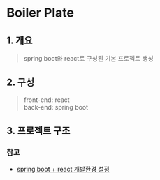 # Boiler Plate  

## 1. 개요
> spring boot와 react로 구성된 기본 프로젝트 생성  

## 2. 구성
>   front-end: react <br/>
>   back-end: spring boot  

## 3. 프로젝트 구조  


### 참고 
 - [spring boot + react 개발환경 설정](https://velog.io/@cho876/SpringBoot-%ED%94%84%EB%A1%9C%EC%A0%9D%ED%8A%B8-%EC%95%88%EC%97%90-React-%ED%94%84%EB%A1%9C%EC%A0%9D%ED%8A%B8-%EB%84%A3%EA%B8%B0)
